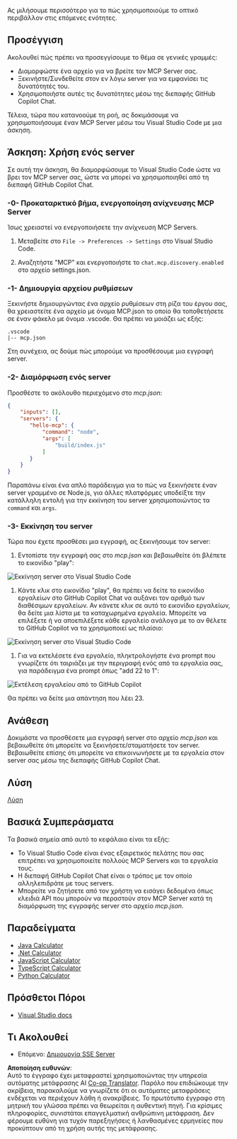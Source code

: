 <!--
CO_OP_TRANSLATOR_METADATA:
{
  "original_hash": "54e9ffc5dba01afcb8880a9949fd1881",
  "translation_date": "2025-07-04T17:23:00+00:00",
  "source_file": "03-GettingStarted/04-vscode/README.md",
  "language_code": "el"
}
-->
Ας μιλήσουμε περισσότερο για το πώς χρησιμοποιούμε το οπτικό περιβάλλον στις επόμενες ενότητες.

## Προσέγγιση

Ακολουθεί πώς πρέπει να προσεγγίσουμε το θέμα σε γενικές γραμμές:

- Διαμορφώστε ένα αρχείο για να βρείτε τον MCP Server σας.
- Ξεκινήστε/Συνδεθείτε στον εν λόγω server για να εμφανίσει τις δυνατότητές του.
- Χρησιμοποιήστε αυτές τις δυνατότητες μέσω της διεπαφής GitHub Copilot Chat.

Τέλεια, τώρα που κατανοούμε τη ροή, ας δοκιμάσουμε να χρησιμοποιήσουμε έναν MCP Server μέσω του Visual Studio Code με μια άσκηση.

## Άσκηση: Χρήση ενός server

Σε αυτή την άσκηση, θα διαμορφώσουμε το Visual Studio Code ώστε να βρει τον MCP server σας, ώστε να μπορεί να χρησιμοποιηθεί από τη διεπαφή GitHub Copilot Chat.

### -0- Προκαταρκτικό βήμα, ενεργοποίηση ανίχνευσης MCP Server

Ίσως χρειαστεί να ενεργοποιήσετε την ανίχνευση MCP Servers.

1. Μεταβείτε στο `File -> Preferences -> Settings` στο Visual Studio Code.

1. Αναζητήστε "MCP" και ενεργοποιήστε το `chat.mcp.discovery.enabled` στο αρχείο settings.json.

### -1- Δημιουργία αρχείου ρυθμίσεων

Ξεκινήστε δημιουργώντας ένα αρχείο ρυθμίσεων στη ρίζα του έργου σας, θα χρειαστείτε ένα αρχείο με όνομα MCP.json το οποίο θα τοποθετήσετε σε έναν φάκελο με όνομα .vscode. Θα πρέπει να μοιάζει ως εξής:

```text
.vscode
|-- mcp.json
```

Στη συνέχεια, ας δούμε πώς μπορούμε να προσθέσουμε μια εγγραφή server.

### -2- Διαμόρφωση ενός server

Προσθέστε το ακόλουθο περιεχόμενο στο *mcp.json*:

```json
{
    "inputs": [],
    "servers": {
       "hello-mcp": {
           "command": "node",
           "args": [
               "build/index.js"
           ]
       }
    }
}
```

Παραπάνω είναι ένα απλό παράδειγμα για το πώς να ξεκινήσετε έναν server γραμμένο σε Node.js, για άλλες πλατφόρμες υποδείξτε την κατάλληλη εντολή για την εκκίνηση του server χρησιμοποιώντας τα `command` και `args`.

### -3- Εκκίνηση του server

Τώρα που έχετε προσθέσει μια εγγραφή, ας ξεκινήσουμε τον server:

1. Εντοπίστε την εγγραφή σας στο *mcp.json* και βεβαιωθείτε ότι βλέπετε το εικονίδιο "play":

  ![Εκκίνηση server στο Visual Studio Code](../../../../translated_images/vscode-start-server.8e3c986612e3555de47e5b1e37b2f3020457eeb6a206568570fd74a17e3796ad.el.png)  

1. Κάντε κλικ στο εικονίδιο "play", θα πρέπει να δείτε το εικονίδιο εργαλείων στο GitHub Copilot Chat να αυξάνει τον αριθμό των διαθέσιμων εργαλείων. Αν κάνετε κλικ σε αυτό το εικονίδιο εργαλείων, θα δείτε μια λίστα με τα καταχωρημένα εργαλεία. Μπορείτε να επιλέξετε ή να αποεπιλέξετε κάθε εργαλείο ανάλογα με το αν θέλετε το GitHub Copilot να τα χρησιμοποιεί ως πλαίσιο:

  ![Εκκίνηση server στο Visual Studio Code](../../../../translated_images/vscode-tool.0b3bbea2fb7d8c26ddf573cad15ef654e55302a323267d8ee6bd742fe7df7fed.el.png)

1. Για να εκτελέσετε ένα εργαλείο, πληκτρολογήστε ένα prompt που γνωρίζετε ότι ταιριάζει με την περιγραφή ενός από τα εργαλεία σας, για παράδειγμα ένα prompt όπως "add 22 to 1":

  ![Εκτέλεση εργαλείου από το GitHub Copilot](../../../../translated_images/vscode-agent.d5a0e0b897331060518fe3f13907677ef52b879db98c64d68a38338608f3751e.el.png)

  Θα πρέπει να δείτε μια απάντηση που λέει 23.

## Ανάθεση

Δοκιμάστε να προσθέσετε μια εγγραφή server στο αρχείο *mcp.json* και βεβαιωθείτε ότι μπορείτε να ξεκινήσετε/σταματήσετε τον server. Βεβαιωθείτε επίσης ότι μπορείτε να επικοινωνήσετε με τα εργαλεία στον server σας μέσω της διεπαφής GitHub Copilot Chat.

## Λύση

[Λύση](./solution/README.md)

## Βασικά Συμπεράσματα

Τα βασικά σημεία από αυτό το κεφάλαιο είναι τα εξής:

- Το Visual Studio Code είναι ένας εξαιρετικός πελάτης που σας επιτρέπει να χρησιμοποιείτε πολλούς MCP Servers και τα εργαλεία τους.
- Η διεπαφή GitHub Copilot Chat είναι ο τρόπος με τον οποίο αλληλεπιδράτε με τους servers.
- Μπορείτε να ζητήσετε από τον χρήστη να εισάγει δεδομένα όπως κλειδιά API που μπορούν να περαστούν στον MCP Server κατά τη διαμόρφωση της εγγραφής server στο αρχείο *mcp.json*.

## Παραδείγματα

- [Java Calculator](../samples/java/calculator/README.md)
- [.Net Calculator](../../../../03-GettingStarted/samples/csharp)
- [JavaScript Calculator](../samples/javascript/README.md)
- [TypeScript Calculator](../samples/typescript/README.md)
- [Python Calculator](../../../../03-GettingStarted/samples/python)

## Πρόσθετοι Πόροι

- [Visual Studio docs](https://code.visualstudio.com/docs/copilot/chat/mcp-servers)

## Τι Ακολουθεί

- Επόμενο: [Δημιουργία SSE Server](../05-sse-server/README.md)

**Αποποίηση ευθυνών**:  
Αυτό το έγγραφο έχει μεταφραστεί χρησιμοποιώντας την υπηρεσία αυτόματης μετάφρασης AI [Co-op Translator](https://github.com/Azure/co-op-translator). Παρόλο που επιδιώκουμε την ακρίβεια, παρακαλούμε να γνωρίζετε ότι οι αυτόματες μεταφράσεις ενδέχεται να περιέχουν λάθη ή ανακρίβειες. Το πρωτότυπο έγγραφο στη μητρική του γλώσσα πρέπει να θεωρείται η αυθεντική πηγή. Για κρίσιμες πληροφορίες, συνιστάται επαγγελματική ανθρώπινη μετάφραση. Δεν φέρουμε ευθύνη για τυχόν παρεξηγήσεις ή λανθασμένες ερμηνείες που προκύπτουν από τη χρήση αυτής της μετάφρασης.